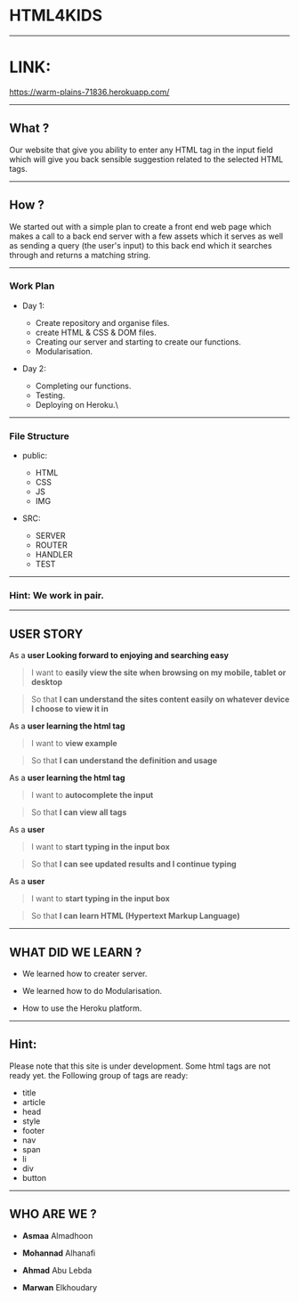 # HTML4KIDS

---

# LINK:
https://warm-plains-71836.herokuapp.com/

---

## What ?

Our website that give you ability to enter any HTML tag in the input field which will give you back sensible suggestion related to the selected HTML tags.

---

## How ?

We started out with a simple plan to create a front end web page which makes a call to a back end server with a few assets which it serves as well as sending a query (the user's input) to this back end which it searches through and returns a matching string.

---

### Work Plan

* Day 1:

   *  Create repository and organise files.
   *  create HTML & CSS & DOM files.
   *  Creating our server and starting to create our functions.
   *  Modularisation.
   

* Day 2:
  * Completing our functions.
  * Testing.
  * Deploying on Heroku.\
  
---

### File Structure

* public:

   *  HTML
   *  CSS
   *  JS
   *  IMG

* SRC:

   *  SERVER
   *  ROUTER
   *  HANDLER
   *  TEST

---

### Hint: We work in pair.

---

## USER STORY

As a **user Looking forward to enjoying and searching easy**
>I want to **easily view the site when browsing on my mobile, tablet or desktop**
<!-- -->
>So that **I can understand the sites content easily on whatever device I choose to view it in**

As a **user learning the html tag**
>I want to **view example**
<!-- -->
>So that **I can understand the definition and usage**

As a **user learning the html tag**
>I want to **autocomplete the input**
<!-- -->
>So that **I can view all tags**

As a **user**
>I want to **start typing in the input box**
<!-- -->
>So that **I can see updated results and I continue typing**

As a **user**
>I want to **start typing in the input box**
<!-- -->
>So that **I can learn HTML (Hypertext Markup Language)**

---

## WHAT DID WE LEARN ?

* We learned how to creater server.

* We learned how to do Modularisation.

* How to use the Heroku platform.

---

## Hint:
Please note that this site is under development. Some html tags are not ready yet.
the Following group of tags are ready:
* title
* article
* head
* style
* footer
* nav
* span
* li
* div
* button

---

## WHO ARE WE ?

 * **Asmaa** Almadhoon

 * **Mohannad** Alhanafi

 * **Ahmad** Abu Lebda

 * **Marwan** Elkhoudary


